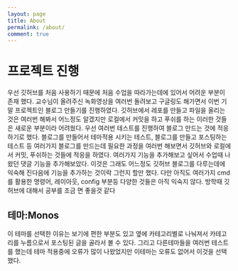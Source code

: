```yaml
---
layout: page
title: About
permalink: /about/
comment: true
---
```


# 프로젝트 진행

우선 깃허브를 처음 사용하기 때문에 처음 수업을 따라가는데에 있어서 어려운 부분이 존재 했다. 교수님이 올려주신 녹화영상을 여러번 돌려보고 구글링도 해가면서 이번 기말 프로젝트인 블로그 만들기를 진행하였다. 깃허브에서 레포를 만들고 파일을 올리는 것은 여러번 해봐서 어느정도 알겠지만 로컬에서 커밋을 하고 푸쉬를 하는 이러한 것들은 새로운 부분이라 어려웠다. 우선 여러번 테스트를 진행하여 블로그 만드는 것에 적응하기로 했다. 블로그를 만들어서 테마적용 시키는 테스트, 블로그를 만들고 포스팅하는 테스트 등 여러가지 블로그를 만드는데 필요한 과정을 여러번 해보면서 깃허브와 로컬에서 커밋, 푸쉬하는 것들에 적응을 하였다. 여러가지 기능을 추가해보고 싶어서 수업때 나왔던 댓글 기능을 추가해보았다. 이것은 그래도 어느정도 깃허브 블로그를 다루는데에 익숙해 진다음에 기능을 추가하는 것이락 그런지 할만 했다. 다만 아직도 여러가지 cmd를 활용한 명령어, 레이아웃, config 부분등 다양한 것들은 아직 익숙지 않다. 방학때 깃허브에 대해서 공부를 조금 면 좋을것 같다

## 테마:Monos
이 테마를 선택한 이유는 보기에 편한 부분도 있고 옆에 카테고리별로 나눠져서 카테고리를 누름으로서 포스팅된 글을 골라서 볼 수 있다. 그리고 다른테마들을 여러번 테스트를 했는데 테마 적용중에 오류가 많이 나왔었지만 이테마는 오류도 없어서 이것을 선택했다.



